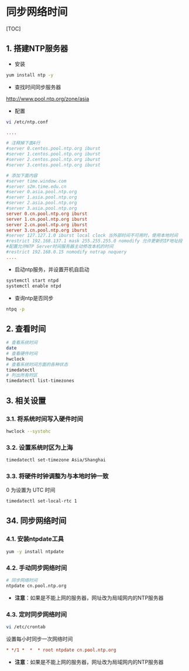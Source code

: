 # 同步网络时间

[TOC]
## 1. 搭建NTP服务器

- 安装

```sh
yum install ntp -y
```

- 查找时间同步服务器

<http://www.pool.ntp.org/zone/asia>

- 配置

```sh
vi /etc/ntp.conf
```

```ini
....

# 注释掉下面4行
#server 0.centos.pool.ntp.org iburst
#server 1.centos.pool.ntp.org iburst
#server 2.centos.pool.ntp.org iburst
#server 3.centos.pool.ntp.org iburst

# 添加下面内容
#server time.window.com
#server s2m.time.edu.cn
#server 0.asia.pool.ntp.org
#server 1.asia.pool.ntp.org
#server 2.asia.pool.ntp.org
#server 3.asia.pool.ntp.org
server 0.cn.pool.ntp.org iburst
server 1.cn.pool.ntp.org iburst
server 2.cn.pool.ntp.org iburst
server 3.cn.pool.ntp.org iburst
#server 127.127.1.0 iburst local clock 当外部时间不可用时，使用本地时间
#restrict 192.168.137.1 mask 255.255.255.0 nomodify 允许更新的IP地址段
#配置允许NTP Server时间服务器主动修改本机的时间
#restrict 192.168.0.15 nomodify notrap noquery
....
```

- 启动ntp服务，并设置开机自启动

```sh
systemctl start ntpd
systemctl enable ntpd
```

- 查询ntp是否同步

```sh
ntpq -p
```

## 2. 查看时间

```sh
# 查看系统时间
date
# 查看硬件时间
hwclock
# 查看系统时间方面的各种状态
timedatectl
# 列出所有时区
timedatectl list-timezones
```

## 3. 相关设置

### 3.1. 将系统时间写入硬件时间

```sh
hwclock --systohc
```

### 3.2. 设置系统时区为上海

```sh
timedatectl set-timezone Asia/Shanghai
```

### 3.3. 将硬件时钟调整为与本地时钟一致

0 为设置为 UTC 时间

```sh
timedatectl set-local-rtc 1
```

## 34. 同步网络时间

### 4.1. 安装ntpdate工具

```sh
yum -y install ntpdate
```

### 4.2. 手动同步网络时间

```sh
# 同步网络时间
ntpdate cn.pool.ntp.org
```

- **注意**：如果是不能上网的服务器，网址改为局域网内的NTP服务器

### 4.3. 定时同步网络时间

```sh
vi /etc/crontab
```

设置每小时同步一次网络时间

```ini
* */1 *  *  * root ntpdate cn.pool.ntp.org
```

- **注意**：如果是不能上网的服务器，网址改为局域网内的NTP服务器


